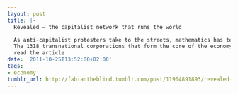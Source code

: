 ```yaml
---
layout: post
title: |-
  Revealed – the capitalist network that runs the world

  As anti-capitalist protesters take to the streets, mathematics has teased apart the global economic network to show who’s really pulling the strings.
  The 1318 transnational corporations that form the core of the economy. Superconnected companies are red, very connected companies are yellow. The size of the dot represents revenue (Image: PLoS One)
  read the article
date: '2011-10-25T13:52:00+02:00'
tags:
- economy
tumblr_url: http://fabiantheblind.tumblr.com/post/11904891893/revealed-the-capitalist-network-that-runs-the
---
```

